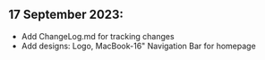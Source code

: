 ## 17 September 2023:

- Add ChangeLog.md for tracking changes
- Add designs: Logo, MacBook-16" Navigation Bar for homepage
